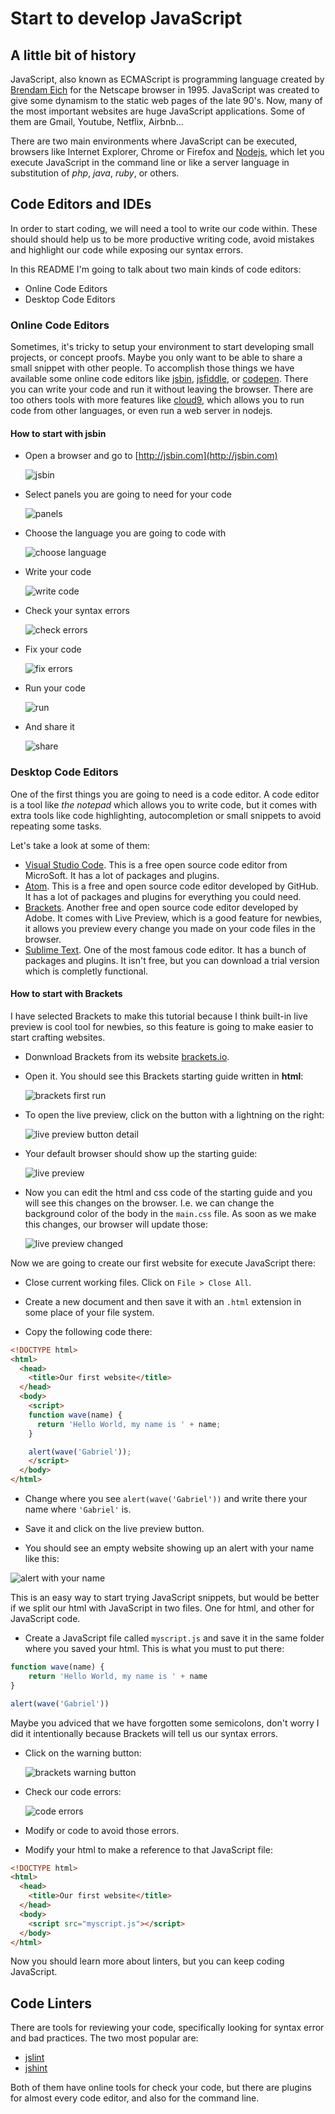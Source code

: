 # Start to develop JavaScript

## A little bit of history

JavaScript, also known as ECMAScript is programming language created by
[Brendam Eich](https://en.wikipedia.org/wiki/Brendan_Eich) for the
Netscape browser in 1995. JavaScript was created to give some dynamism
to the static web pages of the late 90's. Now, many of the most important websites
are huge JavaScript applications. Some of them are Gmail,
Youtube, Netflix, Airbnb...

There are two main environments where JavaScript can be executed, browsers
like Internet Explorer, Chrome or Firefox and [Nodejs](https://nodejs.org),
which let you execute JavaScript in the command line or like a server language
in substitution of *php*, *java*, *ruby*, or others.

## Code Editors and IDEs
In order to start coding, we will need a tool to write our code within. These should should help us to be more productive writing code, avoid mistakes and highlight
our code while exposing our syntax errors.

In this README I'm going to talk about two main kinds of code editors:
- Online Code Editors
- Desktop Code Editors

### Online Code Editors

Sometimes, it's tricky to setup your environment to start developing small projects, or concept proofs. Maybe you only want to be able to
share a small snippet with other people. To accomplish those things we
have available some online code editors like [jsbin](https://jsbin.com),
[jsfiddle](https://jsfiddle.net/), or [codepen](http://codepen.io/).
There you can write your code and run it without leaving the browser.
There are too others tools with more features like
[cloud9](https://c9.io/), which allows you to run code from other
languages, or even run a web server in nodejs.


#### How to start with jsbin
- Open a browser and go to [http://jsbin.com](http://jsbin.com)

  ![jsbin](images/jsbin.png)

- Select panels you are going to need for your code

  ![panels](images/jsbin_panels.png)

- Choose the language you are going to code with

  ![choose language](images/jsbin_choose_lang.png)

- Write your code

  ![write code](images/jsbin_code.png)

- Check your syntax errors

  ![check errors](images/jsbin_errors.png)

- Fix your code

  ![fix errors](images/jsbin_fix.png)

- Run your code

  ![run](images/jsbin_run.png)

- And share it

  ![share](images/jsbin_share.png)

### Desktop Code Editors

One of the first things you are going to need is a code editor. A code
editor is a tool like *the notepad* which allows you to write code, but
it comes with extra tools like code highlighting, autocompletion or small
snippets to avoid repeating some tasks.

Let's take a look at some of them:

- [Visual Studio Code](https://code.visualstudio.com/). This is a free
  open source code editor from MicroSoft. It has a lot of packages
  and plugins.
- [Atom](https://atom.io/). This is a free and open source code editor
  developed by GitHub.
  It has a lot of packages and plugins for everything you could need.
- [Brackets](http://brackets.io/). Another free and open source code
  editor developed by Adobe. It comes with Live Preview, which is a good
  feature for newbies, it allows you preview every change you made on
  your code files in the browser.
- [Sublime Text](https://www.sublimetext.com/). One of the most famous
  code editor. It has a bunch of packages and plugins. It isn't free,
  but you can download a trial version which is completly functional.

#### How to start with Brackets
I have selected Brackets to make this tutorial because I think built-in
live preview is cool tool for newbies, so this feature is going to make
easier to start crafting websites.


- Donwnload Brackets from its website [brackets.io](http://brackets.io/).

- Open it. You should see this Brackets starting guide written in **html**:

  ![brackets first run](images/brackets_first_run.png)

- To open the live preview, click on the button with a lightning on the right:

  ![live preview button detail](images/brackets_live_preview_button.png)

- Your default browser should show up the starting guide:

  ![live preview](images/brackets_live_preview.png)

- Now you can edit the html and css code of the starting guide and you will
see this changes on the browser.
  I.e. we can change the background color of the body in the `main.css`
  file. As soon as we make this changes, our browser will update those:

  ![live preview changed](images/brackets_live_preview_changes.png)




Now we are going to create our first website for execute JavaScript
there:

- Close current working files. Click on `File > Close All`.

- Create a new document and then save it with an `.html` extension in
  some place of your file system.

- Copy the following code there:

```html
<!DOCTYPE html>
<html>
  <head>
    <title>Our first website</title>
  </head>
  <body>
    <script>
    function wave(name) {
      return 'Hello World, my name is ' + name;
    }

    alert(wave('Gabriel'));
    </script>
  </body>
</html>
```

- Change where you see `alert(wave('Gabriel'))` and write there your
  name where `'Gabriel'` is.

- Save it and click on the live preview button.

- You should see an empty website showing up an alert with your name
  like this:

![alert with your name](images/brackets_alert.png)

This is an easy way to start trying JavaScript snippets, but would be
better if we split our html with JavaScript in two files. One for html,
and other for JavaScript code.

- Create a JavaScript file called `myscript.js` and save it in the same
  folder where you saved your html. This is what you must to put there:

```javascript
function wave(name) {
    return 'Hello World, my name is ' + name
}

alert(wave('Gabriel'))
```

Maybe you adviced that we have forgotten some semicolons, don't worry I
did it intentionally because Brackets will tell us our syntax errors.

- Click on the warning button:

  ![brackets warning button](images/brackets_warning_button.png)

- Check our code errors:

  ![code errors](images/brackets_code_errors.png)

- Modify or code to avoid those errors.

- Modify your html to make a reference to that JavaScript file:

```html
<!DOCTYPE html>
<html>
  <head>
    <title>Our first website</title>
  </head>
  <body>
    <script src="myscript.js"></script>
  </body>
</html>
```

Now you should learn more about linters, but you can keep coding
JavaScript.

## Code Linters
There are tools for reviewing your code, specifically looking for syntax error
and bad practices. The two most popular are:

- [jslint](http://www.jslint.com/)
- [jshint](http://jshint.com/)

Both of them have online tools for check your code, but there are
plugins for almost every code editor, and also for the command line.

